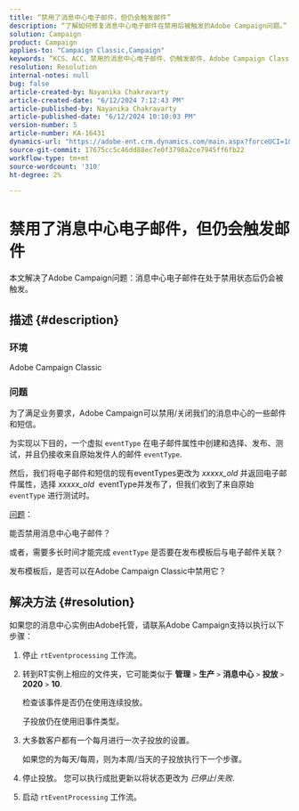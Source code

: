 ```yaml
---
title: “禁用了消息中心电子邮件，但仍会触发邮件”
description: “了解如何修复消息中心电子邮件在禁用后被触发的Adobe Campaign问题。”
solution: Campaign
product: Campaign
applies-to: "Campaign Classic,Campaign"
keywords: “KCS、ACC、禁用的消息中心电子邮件、仍触发邮件、Adobe Campaign Classic、Adobe Campaign、故障排除”
resolution: Resolution
internal-notes: null
bug: false
article-created-by: Nayanika Chakravarty
article-created-date: "6/12/2024 7:12:43 PM"
article-published-by: Nayanika Chakravarty
article-published-date: "6/12/2024 10:10:03 PM"
version-number: 5
article-number: KA-16431
dynamics-url: "https://adobe-ent.crm.dynamics.com/main.aspx?forceUCI=1&pagetype=entityrecord&etn=knowledgearticle&id=a8742cbd-ef28-ef11-840a-000d3a3764e0"
source-git-commit: 17675cc5c46dd88ec7e0f3798a2ce7945ff6fb22
workflow-type: tm+mt
source-wordcount: '310'
ht-degree: 2%

---
```


# 禁用了消息中心电子邮件，但仍会触发邮件


本文解决了Adobe Campaign问题：消息中心电子邮件在处于禁用状态后仍会被触发。

## 描述 {#description}


### 环境

Adobe Campaign Classic

### 问题

为了满足业务要求，Adobe Campaign可以禁用/关闭我们的消息中心的一些邮件和短信。

为实现以下目的，一个虚拟 `eventType` 在电子邮件属性中创建和选择、发布、测试，并且仍接收来自原始发件人的邮件 `eventType`.

然后，我们将电子邮件和短信的现有eventTypes更改为 *xxxxx_old* 并返回电子邮件属性，选择 *xxxxx_old*  eventType并发布了，但我们收到了来自原始 `eventType` 进行测试时。

<u>问题</u>：

能否禁用消息中心电子邮件？

或者，需要多长时间才能完成 `eventType` 是否要在发布模板后与电子邮件关联？

发布模板后，是否可以在Adobe Campaign Classic中禁用它？


## 解决方法 {#resolution}


如果您的消息中心实例由Adobe托管，请联系Adobe Campaign支持以执行以下步骤：

1. 停止 `rtEventprocessing` 工作流。
2. 转到RT实例上相应的文件夹，它可能类似于 <b>管理</b> `>`  <b>生产</b> `>`  <b>消息中心</b> `>`  <b>投放</b> `>`  <b>2020</b> `>`  <b>10</b>.

   检查该事件是否仍在使用连续投放。

   子投放仍在使用旧事件类型。
3. 大多数客户都有一个每月进行一次子投放的设置。

   如果您的为每天/每周，则为本周/当天的子投放执行下一个步骤。
4. 停止投放。 您可以执行成批更新以将状态更改为 *已停止*/*失败*.
5. 启动 `rtEventProcessing` 工作流。

